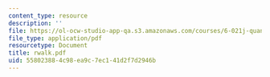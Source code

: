 ```yaml
---
content_type: resource
description: ''
file: https://ol-ocw-studio-app-qa.s3.amazonaws.com/courses/6-021j-quantitative-physiology-cells-and-tissues-fall-2004/558023884c98ea9c7ec141d2f7d2946b_rwalk.pdf
file_type: application/pdf
resourcetype: Document
title: rwalk.pdf
uid: 55802388-4c98-ea9c-7ec1-41d2f7d2946b
---
```

